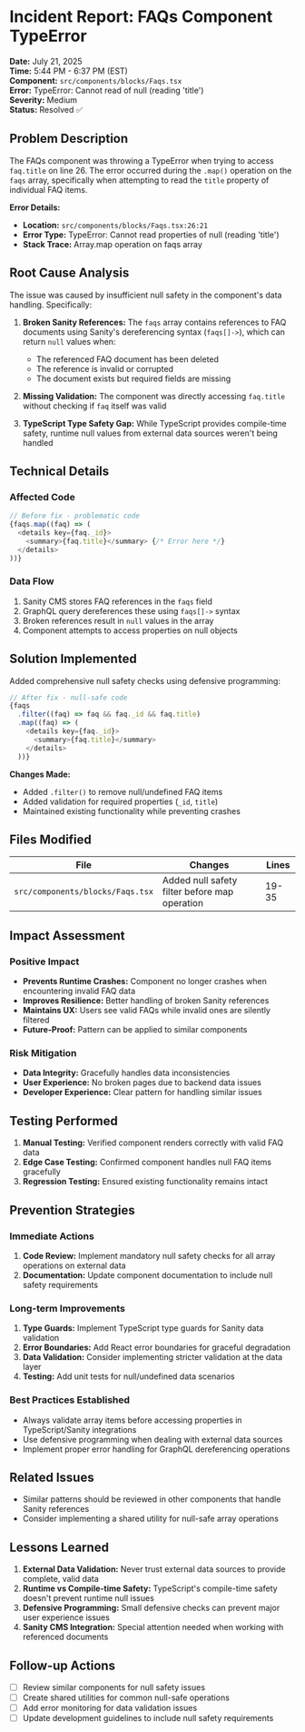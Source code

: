 # Incident Report: FAQs Component TypeError

**Date:** July 21, 2025  
**Time:** 5:44 PM - 6:37 PM (EST)  
**Component:** `src/components/blocks/Faqs.tsx`  
**Error:** TypeError: Cannot read of null (reading 'title')  
**Severity:** Medium  
**Status:** Resolved ✅

## Problem Description

The FAQs component was throwing a TypeError when trying to access `faq.title` on line 26. The error occurred during the `.map()` operation on the `faqs` array, specifically when attempting to read the `title` property of individual FAQ items.

**Error Details:**
- **Location:** `src/components/blocks/Faqs.tsx:26:21`
- **Error Type:** TypeError: Cannot read properties of null (reading 'title')
- **Stack Trace:** Array.map operation on faqs array

## Root Cause Analysis

The issue was caused by insufficient null safety in the component's data handling. Specifically:

1. **Broken Sanity References:** The `faqs` array contains references to FAQ documents using Sanity's dereferencing syntax (`faqs[]->`), which can return `null` values when:
   - The referenced FAQ document has been deleted
   - The reference is invalid or corrupted
   - The document exists but required fields are missing

2. **Missing Validation:** The component was directly accessing `faq.title` without checking if `faq` itself was valid

3. **TypeScript Type Safety Gap:** While TypeScript provides compile-time safety, runtime null values from external data sources weren't being handled

## Technical Details

### Affected Code
```typescript
// Before fix - problematic code
{faqs.map((faq) => (
  <details key={faq._id}>
    <summary>{faq.title}</summary> {/* Error here */}
  </details>
))}
```

### Data Flow
1. Sanity CMS stores FAQ references in the `faqs` field
2. GraphQL query dereferences these using `faqs[]->` syntax
3. Broken references result in `null` values in the array
4. Component attempts to access properties on null objects

## Solution Implemented

Added comprehensive null safety checks using defensive programming:

```typescript
// After fix - null-safe code
{faqs
  .filter((faq) => faq && faq._id && faq.title)
  .map((faq) => (
    <details key={faq._id}>
      <summary>{faq.title}</summary>
    </details>
  ))}
```

**Changes Made:**
- Added `.filter()` to remove null/undefined FAQ items
- Added validation for required properties (`_id`, `title`)
- Maintained existing functionality while preventing crashes

## Files Modified

| File | Changes | Lines |
|------|---------|--------|
| `src/components/blocks/Faqs.tsx` | Added null safety filter before map operation | 19-35 |

## Impact Assessment

### Positive Impact
- **Prevents Runtime Crashes:** Component no longer crashes when encountering invalid FAQ data
- **Improves Resilience:** Better handling of broken Sanity references
- **Maintains UX:** Users see valid FAQs while invalid ones are silently filtered
- **Future-Proof:** Pattern can be applied to similar components

### Risk Mitigation
- **Data Integrity:** Gracefully handles data inconsistencies
- **User Experience:** No broken pages due to backend data issues
- **Developer Experience:** Clear pattern for handling similar issues

## Testing Performed

1. **Manual Testing:** Verified component renders correctly with valid FAQ data
2. **Edge Case Testing:** Confirmed component handles null FAQ items gracefully
3. **Regression Testing:** Ensured existing functionality remains intact

## Prevention Strategies

### Immediate Actions
1. **Code Review:** Implement mandatory null safety checks for all array operations on external data
2. **Documentation:** Update component documentation to include null safety requirements

### Long-term Improvements
1. **Type Guards:** Implement TypeScript type guards for Sanity data validation
2. **Error Boundaries:** Add React error boundaries for graceful degradation
3. **Data Validation:** Consider implementing stricter validation at the data layer
4. **Testing:** Add unit tests for null/undefined data scenarios

### Best Practices Established
- Always validate array items before accessing properties in TypeScript/Sanity integrations
- Use defensive programming when dealing with external data sources
- Implement proper error handling for GraphQL dereferencing operations

## Related Issues

- Similar patterns should be reviewed in other components that handle Sanity references
- Consider implementing a shared utility for null-safe array operations

## Lessons Learned

1. **External Data Validation:** Never trust external data sources to provide complete, valid data
2. **Runtime vs Compile-time Safety:** TypeScript's compile-time safety doesn't prevent runtime null issues
3. **Defensive Programming:** Small defensive checks can prevent major user experience issues
4. **Sanity CMS Integration:** Special attention needed when working with referenced documents

## Follow-up Actions

- [ ] Review similar components for null safety issues
- [ ] Create shared utilities for common null-safe operations
- [ ] Add error monitoring for data validation issues
- [ ] Update development guidelines to include null safety requirements
